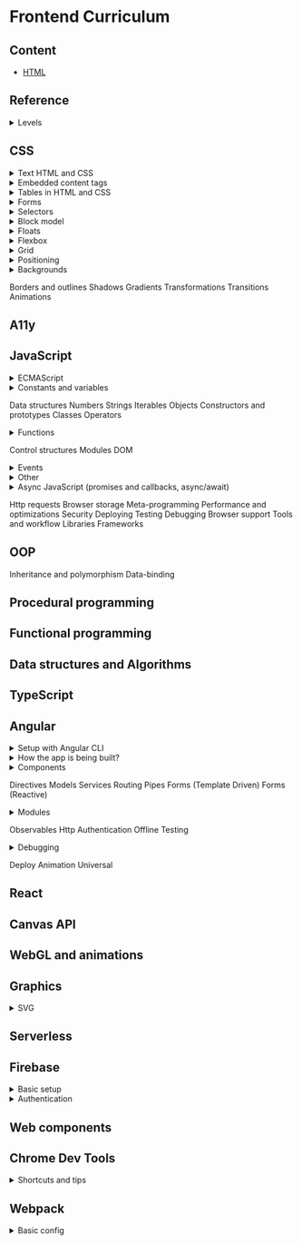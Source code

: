 # Frontend Curriculum

## Content
- [HTML](html.md)

## Reference

<details>
<summary>Levels</summary>

- :seeding: - to learn
- :deciduous_tree: - common
- :blossom: - good

</details>

## CSS

<details>
<summary>Text HTML and CSS</summary>

```CSS
.element {
  /* px, (%, coefficient - from font-size) */
  line-height: normal; /* default */
  /* monospace, serif, cursive, fantasy */
  font-family: "PT Sans", "Arial", sans-serif;
  /* end, left, right, center, justify */
  text-align: start;
  /* vertical-rl, vertical-lr */
  /* italic, oblique ('pseudo-italic' made by browser) */
  font-style: normal; /* default */
  /* uppercase, lowercase, capitalize */
  text-transform: none;
  writing-mode: horizontal-tb; /* default */
  /* top, middle, bottom, %, px */
  /* for inline element regarding the line */
  /* used on element, not container */
  /* px or % of line-height */
  /* 0% = 0px = baseline (almost) */
  /* px like %, counts > or < side */
  vertical-align: baseline; /* default */
  /* #fff(fff)(ff), rgb(a), hsl(a) */
  color: #ffffff;
  /* nowrap */
  /* pre, pre-wrap = <pre> (pre-wrap to new line if overflow) */
  /* break-spaces = pre-wrap, but doesn't touch reserved space */
  /* pre-line = normal, but breaks lines on line-break symbol */
  white-space: normal; /* default */
  /* break-word */
  overflow-wrap: normal;
  /* em, rem, pt */
  letter-spacing: 2px;

  /* indent of the 1st line of the text block (of width) */
  /* +- px, em, pt */
  text-indent: 10%;

  text-decoration: underline;
  /* line-through, overline, none */
  text-decoration-line: underline;
  /* double, dotted, dashed, wavy */
  text-decoration-style: solid;
  /* #fff(fff)(ff), rgb(a), hsl(a) */
  text-decoration-color: #ffffff;

  /* x y r-blur (0 default) color (text color default) */
  /* could be several */
  text-shadow: 1px 1px 1px #000000;
}
```

```CSS
/* columns */
.element {
  /* int, separates block into equal columns of text */
  column-count: 2;
  /* min width, if column-count is undefined, browser separates into max available width */
  column-width: 200px;
  column-gap: 1em; /* default */
}
```

```CSS
/* text directions */
.element {
  /* rtl also available, changes columns order, scrollbar position */
  direction: ltr;
  /* normal - according to used symbols */
  /* embed - according to set direction */
  /* bidi-override - overrides according direction */
  unicode-bidi: normal;
  /* clip - cuts on container size */
  /* ellipsis - adds ... in the end */
  /* applies only if: 1 - one-line block; 2 - overflow is initiated */
  text-overflow: clip;
  /* em, rem, %, ch between words +-, could be used also for inline-blocks and images */
  word-spacing: 20px;
}
```

</details>

<details>
<summary>Embedded content tags</summary>

```HTML
<!-- alt added to only one img of a group, others are "" description -->
<img src="./star.png" alt="4 out of 5 stars">
<img src="./star.png" alt="">
<img src="./star.png" alt="">
<img src="./star.png" alt="">
<img src="./star.png" alt="">

<!-- there are also image maps (for super strange cases like block-schemes etc) -->
<!-- consider using tags below -->
<map>
<area>
```

```HTML
<figure>
  <figcaption>1st or last in parent</figcaption>
</figure>
```

```HTML
<!-- preload metadata - служебная дата (length, 1 slide) -->
<!-- preload auto - whole video -->
<!-- poster - img when not yet loaded -->
<video 
  width="500" height="300"
  src="#"
  controls
  autoplay
  poster="#"
  preload="none/metadata/auto"
>
  <!-- diff available, first loads first which could be played -->
  <!-- type can also contain codec, browser could do it, but not always the right way -->
  <source src="video.mp4" type="video/mp4"></source>
  <source src="#" type="MPEG-4/H.264"></source>
  <source src="#" type="OGG/Theora"></source>
  <source src="#" type="WebM"></source>
</video>
```

```HTML
<!-- almost like video -->
<audio controls preload="" src="#" autoplay>
  <source src="#" type="MP3"></source>
  <source src="#" type="OGG"></source>
</audio>
```

</details>

<details>
<summary>Tables in HTML and CSS</summary>

- by default `<table>` shrinks to content

```HTML
<table>
  <!-- should be the first child -->
  <caption>Header</caption>
  <tr>
    <!-- colspan for horizontal expanding -->
    <!-- moves right cell, have to delete in html -->
    <td colspan="2">Name 1</td>
    <!-- rowspan for vertical expanding -->
    <!-- moves lower cell in it's own row to right -->
    <td rowspan="2">Value 1</td>
    <td>Count 1</td>
  </tr>
  <tr>
    <td>Name 1</td>
    <td>Value 1</td>
    <td>Count 1</td>
  </tr>
</table>
```

```CSS
table {
  /* to avoid double border*/
  border-collapse: collapse;
  /* when border-collapse != collapse */
  /* between table and cells */
  border-spacing: 10px 1rem;
}

caption {
  caption-side: top;
  caption-side: bottom;
}

tr {
  /* for <tr> we can add only background properties, has almost no self styling */
  background-color: #ffffff;
}

td {
  /* aligns text inside the cell vertically */
  vertical-align: middle;
}
```

```CSS
/* css tables, don't know when could be useful */
.table {
  display: table;
  display: inline-table;
}

.tr {
  display: table-row;
}

.td {
  display: table-cell;
}

.caption {
  display: table-caption;
}

.thead {
  display: table-header-group;
}

.tbody {
  display: table-row-group;
}

.tfoot {
  display: table-footer-group;
}

/* like a <col> tag - empty, used for styling a column one - 1st, two - second ... */
.col {
  display: table-column;
}

/* like a <colgroup> and child <col> tags, empty, styles for every child column */
.colgroup {
  display: table-column-group;
}
```

</details>

<details>
<summary>Forms</summary>

- `autofocus` only one attribute for the whole page
- `pattern` regexp, if incorrect - validation error
- `readonly` can't change but can select and copy, <b>posts to the server</b>
- `disabled` can't change, focus, select or copy, <b>doesn't post to the server</b>

```HTML
<!-- name will also get posted to server -->
<button type="submit" name="some-name"></button>

<!-- rows - strings -->
<!-- cols - symbols -->
<textarea rows="10" cols="100"></textarea>

<!-- good for support needs -->
<input type="hidden">

<!-- for working with files enctype required -->
<form enctype="multipart/form-data">
  <!-- name is required -->
  <input type="file" name="avatar">
</form>

<!-- image input = submit + sends the click coordinates on the image -->
<input type="image" src="#" alt="Some description">

<!-- dates inputs -->
<!-- if browser doesn't support, shows text field -->
<input type="date"> <!-- with locale -->
<input type="time"> <!-- with locale -->
<input type="datetime"> <!-- with time zone -->
<input type="datetime-local"> <!-- w/o time zone -->
<input type="week"> <!-- N of week, year -->
<input type="month"> <!-- month + year -->

<!-- number input -->
<!-- doesn't have min/maxlength -->
<!-- step is applied by clicking arrows, out of step - validation error -->
<!-- number keyboard on mobile -->
<input type="number" min="0" max="100" step="10">

<!-- search almost like text, in some browsers has a cross -->
<input type="search">

<!-- still has no multiple handles -->
<input type="range" min="0" max="100" step="10">

<!-- good with patterns -->
<!-- tel keyboard on mobile -->
<input type="tel">

<!-- validation for correct urls, emails -->
<!-- proper keyboard on mobile -->
<input type="email">
<input type="url">

<!-- opens special pallette with colors -->
<!-- if browser doesn't support = text field -->
<input type="color">

<!-- allow/block browser autocomplete option -->
<input autocomplete="on">
<input autocomplete="off">

<!-- data lists with inputs (like select on type) -->
<!-- connected viw list of input and id of datalist -->
<!-- if inputs type != text, shows only correct items -->
<input type="text" list="browsers" name="browsers">
<datalist id="browsers">
  <option>Google Chrome</option>
  <option>Mozilla Firefox</option>
  <option>Edge</option>
  <option>Opera</option>
</datalist>

<!-- value accessible from js vie element.value -->
<output name="some-name">{default}</output>

<!-- disabled for all the fields inside -->
<fieldset disabled>
  <!-- first child -->
  <legend>Title</legend>
</fieldset>

<!-- multiple - ctrl/cmd to choose with -->
<!-- multiple + size to change height -->
<select multiple size="10">
  <!-- selected to choose value, could be several -->
  <!-- value ? value : text content goes to server -->
  <option selected>Option 1</option>
  <option selected value="option2">Option 2</option>
  <option>Option 3</option>
  <!-- could have group children -->
  <!-- could be used with multiple select -->
  <optgroup label="Group 1">
    <option selected>Option in a group 1</option>
    <option>Option in a group 2</option>
  </optgroup>
</select>
```

</details>

<details>
<summary>Selectors</summary>

```CSS
/* pseudo classes */

/* :not can use */
.element:not(:last-child) {}
.element:not(p):not(#id) {}
.element:not([attribute]) {}
.element:not(.class) {}
/* :not cannot use */
.element:not(:not()) {}
.element:not(.class-one.class-two) {}
.element:not(::after) {}
.element:not(a span + span ~ span) {} /* any combined selector */

/* from last */
.element:nth-last-child {}
/* if the 2nd element is ul, choses, otherwise no */
ul:nth-child(2) {}

/* with type in mind */
.element:first-of-type {}
.element:last-of-type {}
/* 2nd of type */
.element:nth-of-type(2) {}
.element:nth-last-of-type(2) {}

/* no element or text inside */
.element:empty {}

/* only one child */
.element:only-child {}

/* only one p inside a parent */
p:only-of-type {}
```

```HTML
<body>
  <div></div> <!-- ul:first-child = nothing-->
  <ul></ul> <!-- ul:first-of-type ul:nth-child(2) -->
  <ul></ul> <!-- ul:last-of-type ul:nth-of-type(2) -->
</body>
```

```CSS
/* pseudo elements */
.element::first-line {}
.element::first-letter {}

/* mostly used */
.element::before {}
.element::after {}
```

```CSS
/* attribute selectors */
/* exact */
[type="text"] {}
/* starts with 'bar' */
[foo^="bar"] {}
/* ends with 'bar' (good for docs .jpg) */
[foo$="bar"] {}
/* contains 'bar' */
[foo*="bar"] {}
/* 'bar' is a separate word */
[foo~="bar"]
/* prefix 'bar', the value has to be either alone or followed by '-' */
[foo|="bar"]
```

```CSS
/* state selectors */
.element:enabled {}
.element:disabled {}
.element:read-write {}
.element:read-only {}
.element:required {}
.element:optional {}
.element:checked {}
.element:valid {}
.element:invalid {}
.element:in-range {}
.element:out-of-range {}
```

</details>

<details>
<summary>Block model</summary>

- block (full width, new line width/height, paddings, margins)
  - vertical margins collapse to the more value (parent 40px, child 60px = 60px after collapse)
  - vertical margins drop out of parent if parent doesn't have paddings or borders and it's margin is < child's margin
  - horizontal margins do not collapse
- phrasing (width = content, only horizontal paddings, margins)
- input's width by default = `[size]` attribute, doesn't grow into full parent's width
- `display: none;` removes element + makes una11y
- `visibility: hidden;` hides the element, but the place is still there, makes una11y

</details>

<details>
<summary>Floats</summary>

- basically used to float elements with text
- `float: left/right/none;`
- adds sizes to phrasing elements too
- shrinks to content
- drops out of flow (partially)
  - block elements after float stop reacting oon float, go up like with `position: absolute;`
  - inline elements float around the empty side of float element
  - if all blocks are floats, parent shrinks to 0 height
- floats see each other, drop to the next line, but sometimes 'chains' and positions below one of the random floats (awkward behavior)
- `clear: left/right/both/none;` forbids floating, if after float - sees it (clearfix pattern)

</details>

<details>
<summary>Flexbox</summary>

```CSS
.element {
  /* positive int */
  /* free space according to coefficient */
  /* flex-grow + min-width (no min-width = elem could drop out of parent if other elem-s have flex-shrink: 0) */
  flex-grow: 0;
  /* positive int number */
  /* free shrink according to coefficient */
  /* not to shrink = 0 */
  /* only content shrinks (not paddings or borders) */
  /* flex-shrink + multiline flex (only 1 element > container width) */
  flex-shrink: 1;
  /* combined property, has problems in some browsers */
  /* flex-grow flex-shrink flex-basis */
  /* 0 1 auto */
  flex: initial;
  /* 1 1 auto */
  flex: auto;
  /* 0 0 auto */
  flex: none;
  /* 1 0 0% */
  flex: 1 0;
  /* 1 1 0% */
  flex: 1;
  /* min and max sizes apply after all the above (in the very end) */
}
```

</details>

<details>
<summary>Grid</summary>

- children become parent's grid elements
- elements position on the 2d grid between lines
- grids could be layered (default - order in HTML)
- `z-index` changes layering

```CSS
.parent-element {
  display: grid;
}

/* starts from 4 vertical and 3 horizontal lines */
/* if end is undefined, ends on next line */
.child-element {
  grid-column-start: 4;
  grid-row-start: 3;
}

.child-element {
  grid-column-start: 3;
  grid-column-end: 5;
  grid-row-start: 2;
  grid-row-end: 4;
  /* the same, but shorter */
  grid-column: 3 / 5;
  grid-row: 2 / 4;
  /* when used without 2nd param, will behave like -start properties */
  grid-column: 3;
  grid-row: 2;
}
```

</details>

<details>
<summary>Positioning</summary>

```CSS
.element {
  /* when extends browser's borders */
  position: absolute;
  /* by default coords = auto */
  /* no scroll */
  top: -5px;
  left: -5px;
  /* with scroll */
  bottom: -5px;
  right: -5px;
}
```

</details>

<details>
<summary>Backgrounds</summary>

- when multiple - 1st is upper

```CSS
.element {
  /* #fff(fff)(ff) rgb(a) hsl(a) */
  background-color: #ffffff;
  /* image layers on color */
  background-image: url('bg.jpg');
  /* repeat-x(y) no-repeat */
  /* round - repeated parts shrink or grow */
  /* space - adds space between */
  /* could be different by x or y */
  background-repeat: repeat;
  /* x y */
  /* left center right top bottom */
  /* 50% 50px +- */
  /* right 30px top 20px - from any block corner */
  background-position: 50% 100%;
  /* fixed - adds very simple effect */
  background-attachment: scroll;
  /* 100px, 100% 50% */
  /* contain - reserves proportions, max sizes with full fill possible, could not cover the whole container */
  /* cover - reserves proportions, min possible sizes to cover the whole container, */
  /* if block and img proportions are different, img cuts */
  background-size: auto auto;
  /* padding-box (-borders) */
  /* border-box (+padding+borders) */
  /* content-box (-padding-borders) */
  background-origin: padding-box;
  /* border-box doesn't cut */
  /* padding-box cuts till borders */
  /* content-box cuts with paddings */
  background-clip: border-box;
  /* complex property order */
  background: [bc] [bi] [br] [bp] [ba];
}
```

</details>

Borders and outlines
Shadows
Gradients
Transformations
Transitions
Animations

## A11y

## JavaScript

<details>
<summary>ECMAScript</summary>

Global changes:
- new strategy of spec updating
- problem concepts
  - hoisting
  - `var` rewriting
  - scope (var with no block-scope)
- new opportunities
  - `let`, `const` - hoisting, scope, rewriting solved
  - template strings
  - function default params
  - arrow functions
  - destructuring
- better objects

</details>

<details>
<summary>Constants and variables</summary>

```JavaScript
// constants - code agreements
// protected values, hardcoded (default configs, physical consts, coefficients)
// distinguished by it's appearance
// any constant declares as a const
// is immutable
const Earth = {
  RADIUS: 6.371,
  GRAVITATION: 6.67408
};
const DEFAULT_NAMES = ['Michael', 'Anna', 'Chris'];
const LIGHT_SPEED = 255792458;

// consts
// not any const = constant
// declares a variable with immutable link
const element = document.querySelector('p');
const arr = [1, 2, 3, 4];
```

</details>

Data structures
Numbers
Strings
Iterables
Objects
Constructors and prototypes
Classes
Operators

<details>
<summary>Functions</summary>

```JavaScript
// default params
// Earlier
var doSomething = function (caption, amount, isChecked) {
  if (typeof isChecked === 'undefined') {
    isChecked = false;
  }
};

// ES2015
const doSomething = (caption, amount, isChecked = false) => {
  // some code here
};
```

- doesn't have it's own scope (only lexical) - when global, `this === window`
- doesn't have `arguments` object
- can't rewrite `this` (`bind` and `call` won't work)
  - can't be used as a constructor, no `new` keyword
  - can't be method of an object or prototype

```JavaScript
// arrow functions
// only 1 param?
const doSomething = param => console.log(param);

// only 1 line?
// = return left * right;
const doSomething = (left, right) => left * right;

// return object?
const getWizard = (name, level) => ({
  name,
  level
});
```

</details>

Control structures
Modules
DOM

<details>
<summary>Events</summary>

- difference between `change` and `input`
  - `change` works when `field.value` changed and the user finished to enter the value (moved the handle and released)
  - `input` works with every value change

</details>

<details>
<summary>Other</summary>

- cycle is more optimal than a recursion (call stack overflow), any recursion could be rewritten into a cycle

</details>

<details>
<summary>Async JavaScript (promises and callbacks, async/await)</summary>

  - <details>
    <summary>Sync data loading</summary>

    ```JavaScript
    const getResponse = (url) => {
      const xhr = new XMLHttpRequest();
      xhr.open('GET', url, false);
      xhr.send();
      // we can do it like that, because it's a sync request
      // return will happen after we get the response
      return xhr.response;
    };
    const data = getResponse('https://data.com/users');
    ```

    </details>
  
  - Async ES5 (callbacks)
  - Async ES6 (promises) 

</details>

Http requests
Browser storage
Meta-programming
Performance and optimizations
Security
Deploying
Testing
Debugging
Browser support
Tools and workflow
Libraries
Frameworks

## OOP

Inheritance and polymorphism
Data-binding

## Procedural programming

## Functional programming

## Data structures and Algorithms

## TypeScript

## Angular

<details>
<summary>Setup with Angular CLI</summary>

- install node + npm
- install angular CLI
- global style files could be added to `angular.json`
```bash
# create a project
ng new <project-name>

# run the app
ng serve

# create a component
ng g c <component-name or path + name>

# create a directive
ng g d <directive-name>
```

</details>

<details>
<summary>How the app is being built?</summary>

- don't import with .ts extensions, webpack adds it
```TypeScript
// main.ts
import { enableProdMode } from '@angular/core';
import { platformBrowserDynamic } from '@angular/platform-browser-dynamic';

import { AppModule } from './app/app.module';
import { environment } from './environments/environment';

if (environment.production) {
  enableProdMode();
}

platformBrowserDynamic().bootstrapModule(AppModule)
  .catch(err => console.error(err));
```
```TypeScript
// app/app.module.ts
import { NgModule } from '@angular/core';
import { AppComponent } from './app.component';

@NgModule({
  // should be known components when Angular analyses index.html
  bootstrap: [AppComponent]
})
export class AppModule {}
```
```TypeScript
// app/app.component.ts
import { Component } from '@angular/core';

@Component({
  selector: 'app-root',
  templateUrl: '...'
})
export class AppComponent {}
```
```HTML
<!-- index.html -->
<!doctype html>
<html>
<head></head>
<body>
  <app-root></app-root>
</html>
```

</details>

<details>
<summary>Components</summary>

- `declarations: [NameComponent]` add to module
- `<app-name></app-name>` or `<p appDir></p>` or `<p class="class"></p>` add to view
- data-binding - communication between business logic and view
- updates dynamically at runtime
- event-binding - reaction to events
- two-way binding - needs a FormsModule

```TypeScript
// app/app.module.ts
import { NgModule } from '@angular/core';
import { FormsModule } from '@angular/forms';

@NgModule({
  imports: [FormsModule]
})
export class AppModule {}
```

```TypeScript
// app/components/name/name.component.ts
import { Component } from '@angular/core';

@Component({
  // required, must be a unique string
  selector: 'app-name', // tag, mostly for components
  selector: '[appDir]', // attribute, mostly for directives
  selector: '.class', // can also use a class as a selector
  // required, only one of
  template: '<p>Some text</p>',
  templateUrl: './name.component.html',
  // optional, only one of
  styles: '',
  styleUrls: ['./name.component.css'] // scss / less also possible
})
export class NameComponent {
  title: string = 'Hello from name component!';
  name: string = 'Max';

  onButtonClick(evt: Event) {
    console.log(evt.target);
  }
}
```
```HTML
<!-- app/components/name/name.component.html -->

<!-- data-binding -->
<!-- no multiline expressions -->
<!-- resolved to a string -->
<!-- updated dynamically -->
<!-- string interpolation -->
<p>{{ title }}</p> <!-- Hello from name component! -->
<!-- property binding -->
<p [innerText]="title"></p>
<!-- DON'T! improper usage -->
<p [innerText]="{{ title }}"></p>

<!-- event-binding -->
<!-- $event - browser event of type Event -->
<button type="button" (click)="onButtonClick($event)">Click</button>

<!-- two-way binding -->
<!-- triggers input data and updates BL -->
<!-- when BL is updated programmatically, updates the input -->
<input type="text" [(ngModel)]="name">
<p>{{ name }}</p>
```

</details>

Directives
Models
Services
Routing
Pipes
Forms (Template Driven)
Forms (Reactive)

<details>
<summary>Modules</summary>

- bundles different pieces into one package
- custom modules mostly for big projects
- gives Angular info on which features to use
```TypeScript
// app/app.module.ts
import { NgModule } from '@angular/core';

@NgModule({
  // components, directives, pipes
  declarations: [],
  // modules
  imports: [],
  // root needed on start component
  bootstrap: [],
  // services, interceptors
  providers: []
})
export class AppModule {}
```

</details>

Observables
Http
Authentication
Offline
Testing

<details>
<summary>Debugging</summary>

- find an error in the console
- using sourcemaps and breakpoints in browser
  - `sources` => `webpack` => `.` => `src`
- using `debugger;`
- using chrome extension Augury (access from dev tools)

</details>

Deploy
Animation
Universal

## React

## Canvas API

## WebGL and animations

## Graphics

<details>
<summary>SVG</summary>

- optimization
  - use fewer nodes
  - fewer handlers
  - integer numbers
  - not too big grid
- sprites
  - HTML inline sprites `<svg style="display: none;"><symbol></symbol></svg>`
    - minus: doesn't cache in the browser
  - SVG sprite file (have to add a fallback)
    - for IE support use svg4everybody
  - CSS inline SVG sprite (`svg+xml`)
    - fallback base64, fallback images
    - can't change svg style properties
  - using SVG fragment ids and views
    - bugs in safari

</details>

## Serverless

## Firebase

<details>
<summary>Basic setup</summary>

- firebase.google.com
- console.firebase.com
- add project, default settings
- navigate to database => realtime database => create database
- choose start in test mode (when your auth functional is not ready yet)
- URL in the head is where to send a request
- to simulate errors change some rules to false (database => rules)

</details>

<details>
<summary>Authentication</summary>

- database => rules
- set the rule you need to `auth != null`
- authentication => set up sign-in method
- choose email/password => enable only top switch
- users tab - all the users
- find docs on Auth REST API

</details>

## Web components

## Chrome Dev Tools

<details>
<summary>Shortcuts and tips</summary>

- Shortcuts (menu => shortcuts)
  - `ctrl + F` search (by any word)
  - `ctrl + shift + F` search across all sources
  - `tab` `tab + shift` step forward / back when adding changes
  - `H` hide chosen element of the html (adds `visibility: hidden;`)
  - `F2` to be able to edit html
  - `+` in styles will create a selector for the element
  - `shift + click` on color will change it's output
- `document.body.contentEditable = true;`
- can change sizes in the block with metrics
- in the device emulation can pick pixel density
- settings => coverage lets to see all the rules, which are not applied to the page

</details>

## Webpack

<details>
<summary>Basic config</summary>

- install npm first
- for working with styles import css file into js file, where we use the styles, by default webpack's css loader adds `<link rel="stylesheet">`

```bash
# for webpack usage
$ npm i -DE webpack
$ npm i -DE webpack-cli

# optional, if dev server needed
$ npm i -DE webpack-dev-server
```

```JavaScript
// webpack.config.js
// for the proper path configs for different OS
const path = require('path');

module.exports = {
  // build mode
  mode: 'development',
  // application entry point
  entry: './src/main.js',
  // settings for the output file
  output: {
    filename: 'bundle.js',
    // __dirname is a root directory of out app
    path: path.join(__dirname, 'public')
  },
  devtool: 'source-maps',
  devServer: {
    // where to look for a build
    contentBase: path.join(__dirname, 'public'),
    // detects changes in js files and reloads a page
    watchContentBase: true
  },
  module: {
    rules: [{
      // what files to look for (.scss, .css here)
      test: /\.s?css/,
      // style-loader handles the importing of the files (injects css into DOM as link tag by default)
      // css-loader handles the css code (resolves the css file)
      // order matters (which loader to use)
      use: ['style-loader', 'css-loader']
    }]
  }
};
```

```JavaScript
// component.js
import "./src/style.css";
```

</details>